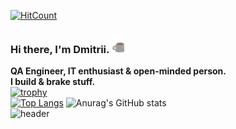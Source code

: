 [![HitCount](https://komarev.com/ghpvc/?username=rexfort9&abbreviated=true&label=Profile%20views&color=646258&style=plastic)](https://github.com/rexfort9)
### **Hi there, I'm Dmitrii.** <img src="index/coffee-is-love.gif" width="20px">
**QA Engineer, IT enthusiast & open-minded person.<br>**
**I build & brake stuff.**
<br>
[![trophy](https://github-profile-trophy.vercel.app/?username=rexfort9&theme=onedark)](https://github.com/rexfort9/github-profile-trophy)
<br>
[![Top Langs](https://github-readme-stats.vercel.app/api/top-langs/?username=rexfort9&layout=compact&theme=dark)](https://github.com/rexfort9/github-readme-stats)
![Anurag's GitHub stats](https://github-readme-stats.vercel.app/api?username=rexfort9&show_icons=true&theme=dark&custom_title=Stats&width="150px")
<br>
![header](https://capsule-render.vercel.app/api?type=waving&color=0:8298a9,100:d8d4d4&section=footer&height=120)

<!--
**rexfort9/rexfort9** is a ✨ _special_ ✨ repository because its `README.md` (this file) appears on your GitHub profile.


### About me :sunglasses:
- Прочитал лучшие книги про тестирование; :fire:
- В тестировании с 2020 года;
- Актуализировал 450+ тест-кейсов;
- Умею пилотировать самолёт; :airplane:
- Обожаю музыку, кино и Stand UP; :musical_note:
- Занимаюсь боксом с тренером;
- За 2022 прочитал 18 книг;
- Собираю кубик Рубика за 1 минуту;
- Катаю на горных лыжах . :skier:

Мое кредо: Ученье – свет, а не ученье – тьма!


Here are some ideas to get you started:

- 🔭 I’m currently working on ...
- 🌱 I’m currently learning ...
- 👯 I’m looking to collaborate on ...
- 🤔 I’m looking for help with ...
- 💬 Ask me about ...
- 📫 How to reach me: ...
- 😄 Pronouns: ...
- ⚡ Fun fact: ...
-->
